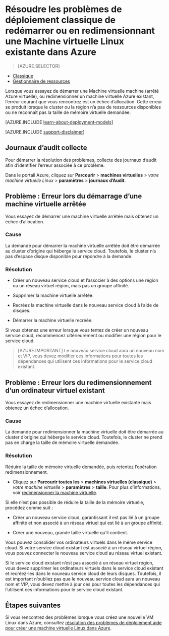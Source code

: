 <properties
   pageTitle="Machine virtuelle redémarrer ou en redimensionnant problèmes | Microsoft Azure"
   description="Résoudre les problèmes de déploiement classique de redémarrer ou en redimensionnant une Machine virtuelle Linux existante dans Azure"
   services="virtual-machines-linux"
   documentationCenter=""
   authors="Deland-Han"
   manager="felixwu"
   editor=""
   tags="top-support-issue"/>

<tags
   ms.service="virtual-machines-linux"
   ms.topic="support-article"
   ms.tgt_pltfrm="vm-linux"
   ms.workload="required"
   ms.date="09/20/2016"
   ms.devlang="na"
   ms.author="delhan"/>

# <a name="troubleshoot-classic-deployment-issues-with-restarting-or-resizing-an-existing-linux-virtual-machine-in-azure"></a>Résoudre les problèmes de déploiement classique de redémarrer ou en redimensionnant une Machine virtuelle Linux existante dans Azure

> [AZURE.SELECTOR]
- [Classique](../articles/virtual-machines/virtual-machines-linux-classic-restart-resize-error-troubleshooting.md)
- [Gestionnaire de ressources](../articles/virtual-machines/virtual-machines-linux-restart-resize-error-troubleshooting.md)

Lorsque vous essayez de démarrer une Machine virtuelle machine (arrêté Azure virtuelle), ou redimensionner un machine virtuelle Azure existant, l’erreur courant que vous rencontrez est un échec d’allocation. Cette erreur se produit lorsque le cluster ou la région n’a pas de ressources disponibles ou ne reconnaît pas la taille de mémoire virtuelle demandée.

[AZURE.INCLUDE [learn-about-deployment-models](../../includes/learn-about-deployment-models-classic-include.md)]

[AZURE.INCLUDE [support-disclaimer](../../includes/support-disclaimer.md)]

## <a name="collect-audit-logs"></a>Journaux d’audit collecte

Pour démarrer la résolution des problèmes, collecte des journaux d’audit afin d’identifier l’erreur associée à ce problème.

Dans le portail Azure, cliquez sur **Parcourir** > **machines virtuelles** > _votre machine virtuelle Linux_ > **paramètres** > **journaux d’Audit**.

## <a name="issue-error-when-starting-a-stopped-vm"></a>Problème : Erreur lors du démarrage d’une machine virtuelle arrêtée

Vous essayez de démarrer une machine virtuelle arrêtée mais obtenez un échec d’allocation.

### <a name="cause"></a>Cause

La demande pour démarrer la machine virtuelle arrêtée doit être démarrée au cluster d’origine qui héberge le service cloud. Toutefois, le cluster n’a pas d’espace disque disponible pour répondre à la demande.

### <a name="resolution"></a>Résolution

* Créer un nouveau service cloud et l’associer à des options une région ou un réseau virtuel région, mais pas un groupe affinité.

* Supprimer la machine virtuelle arrêtée.

* Recréez la machine virtuelle dans le nouveau service cloud à l’aide de disques.

* Démarrer la machine virtuelle recréée.

Si vous obtenez une erreur lorsque vous tentez de créer un nouveau service cloud, recommencez ultérieurement ou modifier une région pour le service cloud.

> [AZURE.IMPORTANT] Le nouveau service cloud aura un nouveau nom et VIP, vous devez modifier ces informations pour toutes les dépendances qui utilisent ces informations pour le service cloud existant.

## <a name="issue-error-when-resizing-an-existing-vm"></a>Problème : Erreur lors du redimensionnement d’un ordinateur virtuel existant

Vous essayez de redimensionner une machine virtuelle existante mais obtenez un échec d’allocation.

### <a name="cause"></a>Cause

La demande pour redimensionner la machine virtuelle doit être démarrée au cluster d’origine qui héberge le service cloud. Toutefois, le cluster ne prend pas en charge la taille de mémoire virtuelle demandée.

### <a name="resolution"></a>Résolution

Réduire la taille de mémoire virtuelle demandée, puis retentez l’opération redimensionnement.

* Cliquez sur **Parcourir toutes les** > **machines virtuelles (classique)** > _votre machine virtuelle_ > **paramètres** > **taille**. Pour plus d’informations, voir [redimensionner la machine virtuelle](https://msdn.microsoft.com/library/dn168976.aspx).

Si elle n’est pas possible de réduire la taille de la mémoire virtuelle, procédez comme suit :

  * Créer un nouveau service cloud, garantissant il est pas lié à un groupe affinité et non associé à un réseau virtuel qui est lié à un groupe affinité.

  * Créer une nouveau, grande taille virtuelle qu’il contient.

Vous pouvez consolider vos ordinateurs virtuels dans le même service cloud. Si votre service cloud existant est associé à un réseau virtuel région, vous pouvez connecter le nouveau service cloud au réseau virtuel existant.

Si le service cloud existant n’est pas associé à un réseau virtuel région, vous devez supprimer les ordinateurs virtuels dans le service cloud existant et recréez-les dans le nouveau service cloud de leurs disques. Toutefois, il est important n’oubliez pas que le nouveau service cloud aura un nouveau nom et VIP, vous devez mettre à jour ces pour toutes les dépendances qui l’utilisent ces informations pour le service cloud existant.

## <a name="next-steps"></a>Étapes suivantes

Si vous rencontrez des problèmes lorsque vous créez une nouvelle VM Linux dans Azure, consultez [résolution des problèmes de déploiement aide pour créer une machine virtuelle Linux dans Azure](../virtual-machines/virtual-machines-linux-troubleshoot-deployment-new-vm.md).
